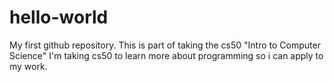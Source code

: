 # hello-world
My first github repository. This is part of taking the cs50 "Intro to Computer Science"
I'm taking cs50 to learn more about programming so i can apply to my work. 
